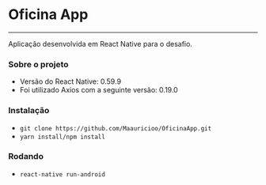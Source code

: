 <h1>Oficina App</h1>
<hr>
<p>Aplicação desenvolvida em React Native para o desafio.</p>

<h3>Sobre o projeto</h3>
<ul>

<li>Versão do React Native: 0.59.9</li>
<li>Foi utilizado Axios com a seguinte versão: 0.19.0</li>

</ul>

<h3>Instalação</h3>
<ul>

<li><code>git clone https://github.com/Maauricioo/OficinaApp.git</code></li>
<li><code>yarn install/npm install</code></li>

</ul>

<h3>Rodando</h3>
<ul>

<li><code>react-native run-android</code></li>

</ul>
